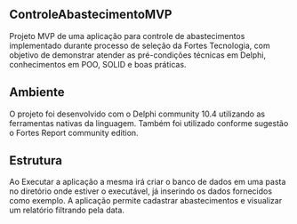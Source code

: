 ## ControleAbastecimentoMVP

Projeto MVP de uma aplicação para controle de abastecimentos implementado durante processo de seleção da Fortes Tecnologia, com objetivo de demonstrar atender as pré-condições técnicas em Delphi, conhecimentos em POO, SOLID e boas práticas.

## Ambiente

O projeto foi desenvolvido com o Delphi community 10.4 utilizando as ferramentas nativas da linguagem.
Também foi utilizado conforme sugestão o Fortes Report community edition.

## Estrutura

Ao Executar a aplicação a mesma irá criar o banco de dados em uma pasta no diretório onde estiver o executável, já inserindo os dados fornecidos como exemplo.
A aplicação permite cadastrar abastecimentos e visualizar um relatório filtrando pela data.
